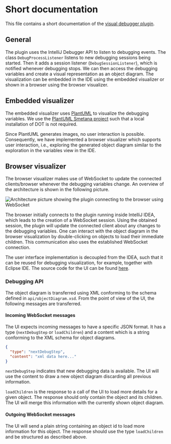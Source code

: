 # Short documentation

This file contains a short documentation of
the [visual debugger plugin](https://plugins.jetbrains.com/plugin/16851-visual-debugger).

## General

The plugin uses the IntelliJ Debugger API to listen to debugging events. The class `DebugProcessListener` listens to new
debugging sessions being started. Then it adds a session listener (`DebugSessionListener`), which is notified whenever
debugging stops. We can then access the debugging variables and create a visual representation as an object diagram. The
visualization can be embedded in the IDE using the embedded visualizer or shown in a browser using the browser
visualizer.

## Embedded visualizer

The embedded visualizer uses [PlantUML](https://plantuml.com/) to visualize the debugging variables. We use
the [PlantUML Smetana project](https://plantuml.com/smetana02) such that a local installation of DOT is not required.

Since PlantUML generates images, no user interaction is possible. Consequently, we have implemented a browser visualizer
which supports user interaction, i.e., exploring the generated object diagram similar to the exploration in the
variables view in the IDE.

## Browser visualizer

The browser visualizer makes use of WebSocket to update the connected clients/browser whenever the debugging variables
change. An overview of the architecture is shown in the following picture.

![Architecture picture showing the plugin connecting to the browser using WebSocket](https://raw.githubusercontent.com/timKraeuter/VisualDebugger/develop/documentation/pictures/architecture.svg)

The browser initially connects to the plugin running inside IntelliJ IDEA, which leads to the creation of a WebSocket
session. Using the obtained session, the plugin will update the connected client about any changes to the debugging
variables. One can interact with the object diagram in the browser visualization by double-clicking on objects to load
their immediate children. This communication also uses the established WebSocket connection.

The user interface implementation is decoupled from the IDEA, such that it can be reused for debugging visualization,
for example, together with Eclipse IDE. The source code for the UI can be found [here](https://github.com/timKraeuter/object-diagram-modeler/tree/master/debugger).

### Debugging API

The object diagram is transferred using XML conforming to the schema defined in `api/objectDiagram.xsd`. From the point
of view of the UI, the following messages are transferred.

#### Incoming WebSocket messages

The UI expects incoming messages to have a specific JSON format. It has a type (`nextDebugStep` or `loadChildren`) and a
content which is a string conforming to the XML schema for object diagrams.

```json
{
  "type": "nextDebugStep",
  "content": "xml data here..."
}
```

`nextDebugStep` indicates that new debugging data is available. The UI will use the content to draw a new object diagram
discarding all previous information.

`loadChildren` is the response to a call of the UI to load more details for a given object. The response should only
contain the object and its children. The UI will merge this information with the currently shown object diagram.

#### Outgoing WebSocket messages

The UI will send a plain string containing an object id to load more information for this object. The response should
use the type `loadChildren` and be structured as described above.
